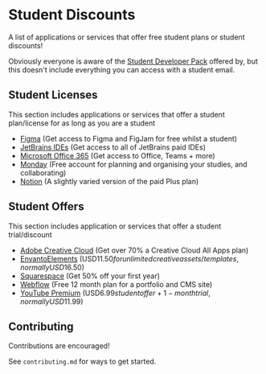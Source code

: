 # Student Discounts
A list of applications or services that offer free student plans or student discounts!

Obviously everyone is aware of the [Student Developer Pack](https://education.github.com/pack) offered by, but this doesn't include everything you can access with a student email.


## Student Licenses
This section includes applications or services that offer a student plan/license for as long as you are a student

- [Figma](https://www.figma.com/education/) (Get access to Figma and FigJam for free whilst a student)
- [JetBrains IDEs](https://www.jetbrains.com/community/education/#students/) (Get access to all of JetBrains paid IDEs)
- [Microsoft Office 365](https://www.microsoft.com/en-au/education/products/office) (Get access to Office, Teams + more)
- [Monday](https://monday.com/education/students) (Free account for planning and organising your studies, and collaborating)
- [Notion](https://www.notion.so/help/notion-for-education) (A slightly varied version of the paid Plus plan)


## Student Offers
This section includes application or services that offer a student trial/discount

- [Adobe Creative Cloud](https://www.adobe.com/au/creativecloud/buy/students.html) (Get over 70% a Creative Cloud All Apps plan)
- [EnvantoElements](https://elements.envato.com/pricing/students) (USD$11.50 for unlimited creative assets/templates, normally USD$16.50)
- [Squarespace](https://www.squarespace.com/students/) (Get 50% off your first year)
- [Webflow](https://webflow.com/for/classroom) (Free 12 month plan for a portfolio and CMS site)
- [YouTube Premium](https://www.youtube.com/premium/student) (USD$6.99 student offer + 1-month trial, normally USD$11.99)


## Contributing
Contributions are encouraged! 

See `contributing.md` for ways to get started.

